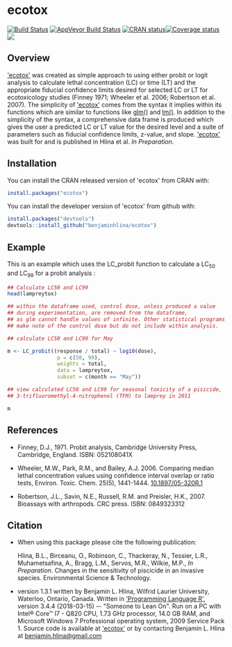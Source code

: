 # ecotox

[![Build Status](https://travis-ci.org/benjaminhlina/ecotox.svg?branch=master)](https://travis-ci.org/benjaminhlina/ecotox) [![AppVeyor Build Status](https://ci.appveyor.com/api/projects/status/github/benjaminhlina/ecotox?branch=master&svg=true)](https://ci.appveyor.com/project/benjaminhlina/ecotox) [![CRAN status](http://www.r-pkg.org/badges/version/ecotox)](https://CRAN.R-project.org/package=ecotox)[![Coverage status](https://codecov.io/gh/benjaminhlina/ecotox/branch/master/graph/badge.svg)](https://codecov.io/github/benjaminhlina/ecotox?branch=master) [![](http://cranlogs.r-pkg.org/badges/last-month/ecotox)](https://CRAN.R-project.org/package=ecotox)

## Overview
['ecotox'](https://CRAN.R-project.org/package=ecotox) was created as simple approach to using either probit or logit analysis to calculate lethal concentration (LC) or time (LT) and the appropriate fiducial confidence limits desired for selected LC or LT for ecotoxicology studies (Finney 1971; Wheeler et al. 2006; Robertson et al. 2007). The simplicity of ['ecotox'](https://CRAN.R-project.org/package=ecotox) comes from the syntax it implies within its functions which are similar to functions like [glm()](https://stat.ethz.ch/R-manual/R-devel/library/stats/html/glm.html) and [lm()](https://stat.ethz.ch/R-manual/R-devel/library/stats/html/lm.html). In addition to the simplicity of the syntax, a comprehensive data frame is produced which gives the user a predicted LC or LT value for the desired level and a suite of parameters such as fiducial confidence limits, z-value, and slope.
['ecotox'](https://CRAN.R-project.org/package=ecotox) was built for and is published in Hlina et al. *In Preparation*. 


## Installation
You can install the CRAN released version of 'ecotox' from CRAN with:

``` r 
install.packages("ecotox")
```


You can install the developer version of 'ecotox' from github with:


``` r
install.packages("devtools")
devtools::install_github("benjaminhlina/ecotox")
```

## Example

This is an example which uses the LC_probit function to calculate a LC<sub>50</sub> and LC<sub>99</sub> for a probit analysis : 


``` r
## Calculate LC50 and LC99
head(lampreytox)

## within the dataframe used, control dose, unless produced a value
## during experimentation, are removed from the dataframe,
## as glm cannot handle values of infinite. Other statistical programs
## make note of the control dose but do not include within analysis. 

## calculate LC50 and LC99 for May

m <- LC_probit((response / total) ~ log10(dose),
                p = c(50, 99),
                weights = total,
                data = lampreytox,
                subset = c(month == "May"))

## view calculated LC50 and LC99 for seasonal toxicity of a pisicide,
## 3-trifluoromethyl-4-nitrophenol (TFM) to lamprey in 2011

m
```

## References 

* Finney, D.J., 1971. Probit analysis, Cambridge University Press, Cambridge, England. ISBN: 052108041X
 
* Wheeler, M.W., Park, R.M., and Bailey, A.J. 2006. Comparing median lethal concentration values using confidence interval overlap or ratio tests, Environ. Toxic. Chem. 25(5), 1441-1444. [10.1897/05-320R.1](http://onlinelibrary.wiley.com/doi/10.1897/05-320R.1/abstract)

* Robertson, J.L., Savin, N.E., Russell, R.M. and Preisler, H.K., 2007. Bioassays with arthropods. CRC press. ISBN: 0849323312

## Citation 

* When using this package please cite the following  publication:

  Hlina, B.L., Birceanu, O., Robinson, C., Thackeray, N., Tessier, L.R., Muhametsafina, A., Bragg, L.M., Servos, M.R., Wilkie, M.P., *In Preparation*. Changes in the sensitivity of piscicide in an invasive species. Environmental Science & Technology.


* version 1.3.1 written by Benjamin L. Hlina, Wilfrid Laurier University, Waterloo, Ontario, Canada. Written in ['Programming Language R'](https://www.r-project.org/), version 3.4.4 (2018-03-15) -- "Someone to Lean On". Run on a PC with Intel&reg; Core&trade; I7 - Q820 CPU, 1.73 GHz processor, 14.0 GB RAM, and Microsoft Windows 7 Professional operating system, 2009 Service Pack 1. Source code is available at ['ecotox'](https://github.com/benjaminhlina/ecotox) or by contacting Benjamin L. Hlina at benjamin.hlina@gmail.com

